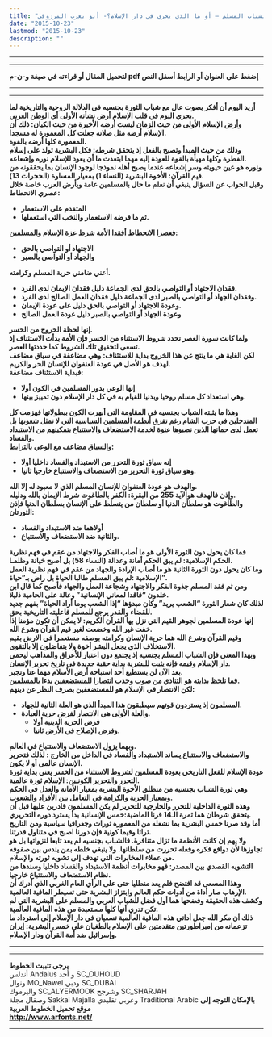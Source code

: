 ```yaml
---
title: "ثورة الشباب المسلم – أو ما الذي يجري في دار الإسلام؟- أبو يعرب المرزوقي"
date: "2015-10-23"
lastmod: "2015-10-23"
description: ""
---
```

---

---

**لتحميل المقال أو قراءته في صيغة و-ن-م pdf إضغط على العنوان أو الرابط أسفل النص**

---



---

**أريد اليوم أن أفكر بصوت عال مع شباب الثورة بجنسيه في الدلالة الروحية والتاريخية لما يجري اليوم في قلب الإسلام أرض نشأته الأولى أي الوطن العربي.  
وأرض الإسلام الأولى من حيث الزمان ليست أرضه الأخيرة من حيث الكيان: ذلك أن الإسلام أرضه مثل صلاته جعلت كل المعمورة له مسجدا.  
المعمورة كلها أرضه بالقوة.  
وذلك من حيث المبدأ وتصبح بالفعل إذ يتحقق شرطه: فكل البشرية تولد على إسلام الفطرة وكلها مهيأة بالقوة للعودة إليه مهما ابتعدت ما أن يعود للإسلام نوره وإشعاعه.  
ونوره هو عين حيويته وسر إشعاعه عندما يصبح أهله نموذجا لوجود الإنسان بما يحققونه من قيم القرآن: الأخوة البشرية (النساء 1) بمعيار المساوة (الحجرات 13).  
وقبل الجواب عن السؤال ينبغي أن نعلم ما حال بالمسلمين عامة وبأرض العرب خاصة خلال عصري الانحطاط:**

* **المتقدم على الاستعمار**
* **ثم ما فرضه الاستعمار والنخب التي استعملها.**

**فعصرا الانحطاط أفقدا الأمة شرط عزة الإسلام والمسلمين:**

* **الاجتهاد أو التواصي بالحق**
* **والجهاد أو التواصي بالصبر**

**أعني ضامني حرية المسلم وكرامته.**

* **فقدان الاجتهاد أو التواصي بالحق لدى الجماعة دليل فقدان الإيمان لدى الفرد.**
* **وفقدان الجهاد أو التواصي بالصبر لدى الجماعة دليل فقدان العمل الصالح لدى الفرد.**
* **وعودة الاجتهاد أو التواصي بالحق دليل على عودة الإيمان.**
* **وعودة الجهاد أو التواصي بالصبر دليل عودة العمل الصالح**

**إنها لحظة الخروج من الخسر.  
ولما كانت سورة العصر تحدد شروط الاستثناء من الخسر فإن الأمة بدأت الاستئناف إذ تسعى لتحقيق تلك الشروط كما حددتها العصر.  
لكن الغاية هي ما ينتج عن هذا الخروج بداية للاستئناف: وهي مضاعفة في سياق مضاعف لهدف هو الأصل في عودة العنفوان للإنسان الحر والكريم.  
فبداية الاستئناف مضاعفة:**

* **إنها الوعي بدور المسلمين في الكون أولا**
* **وهي استعداد كل مسلم روحيا وبدنيا للقيام به في كل دار الإسلام دون تمييز بينها.**

**وهذا ما يثبته الشباب بجنسيه في المقاومة التي أبهرت الكون ببطولاتها فهزمت كل المتدخلين في حرب الشام رغم تفرق أنظمة المسلمين السياسية التي لا تمثل شعوبها بل تعمل لدى حماتها الذين نصبوها عنوة لخدمة الاستضعاف والاستتباع بتمكينهم من الاستبداد والفساد.  
والسياق مضاعف مع الوعي بالترابط:**

* **إنه سياق ثورة التحرر من الاستبداد والفساد داخليا أولا**
* **وهو سياق ثورة التحرير من الاستضعاف والاستتباع خارجيا ثانيا.**

**والهدف هو عودة العنفوان للإنسان المسلم الذي لا معبود له إلا الله.  
وإذن فالهدف هوالآية 255 من البقرة: الكفر بالطاغوت شرط الإيمان بالله ودليله.  
والطاغوت هو سلطان الدنيا أو سلطان من يتسلط على الإنسان بسلطان الدنيا فإذن الثورتان:**

* **أولاهما ضد الاستبداد والفساد**
* **والثانية ضد الاستضعاف والاستتباع.**

**فما كان يحول دون الثورة الأولى هو ما أصاب الفكر والاجتهاد من عقم في فهم نظرية الحكم الإسلامية: لم يبق الحكم أمانة وعدالة (النساء 58) بل أصبح خيانة وظلمـا.  
وما كان يحول دون الثورة الثانية هو ما أصاب الإرادة والجهاد من عقم في فهم نظرية العمل الإسلامية :لم يبق المسلم طالبا الحياة بل راض بـ”حياة”.  
ومن ثم فقد المسلم جذوة الفكر والاجتهاد وشجاعة العمل والجهاد فأصبح كما قال ابن خلدون “فاقدا لمعاني الإنسانية” وعالة على الحامية ذليلا.  
لذلك كان شعار الثورة “الشعب يريد” وكان مبدؤها “إذا الشعب يوما أراد الحياة” بفهم جديد للقضاء والقدر يرجع للمسلم فاعليته التاريخية بحق.  
إنها عودة المسلمين لجوهر القيم التي نزل بها القرآن الكريم: لا يمكن أن تكون مؤمنا إذا خفت غير الله وخضعت لغير قيم القرآن وشرع الله.  
وقيم القرآن وشرع الله هما حرية الإنسان وكرامته بوصفه مستعمرا في الارض بقيم الاستخلاف الذي يجعل البشر أخوة ولا يتفاضلون إلا بالتقوى.  
وبهذا المعنى فإن الشباب المسلم بجنسيه إذ يجتمع دون اعتبار للأعراق والمذاهب ليحمي دار الإسلام وقيمه فإنه يثبت للبشرية بداية حقبة جديدة في تاريخ تحرير الإنسان.  
بعد الآن لن يستطيع أحد استباحة أرض الأسلام مهما عتا وتجبر.  
فما نلحظ بدايته هو التنادي من صوب وحدب انتصارا للمستضعفين بدءا بالمسلمين.  
لكن الانتصار في الإسلام هو للمستضعفين بصرف النظر عن دينهم:**

* **المسلمون إذ يستردون قوتهم سيطبقون هذا المبدأ الذي هو العلة الثانية للجهاد.**
* **والعلة الأولى هي الانتصار لفرض حرية العبادة.**
  + **فرض الحرية الدينية أولا**
  + **وفرض الإصلاح في الأرض ثانيا.**

**وبهما يزول الاستضعاف والاستتباع في العالم.  
والاستضعاف والاستتباع يساند الاستبداد والفساد في الداخل من الخارج : لذلك فتحرير الإنسان عالمي أو لا يكون.  
عودة الإسلام للفعل التاريخي بعودة المسلمين لشروط الاستثناء من الخسر يعني بداية ثورة التحرر والتحرير الكونيين: الإسلام ثورة عالمية.  
وهي ثورة الشباب بجنسيه من منطلق الأخوة البشرية بمعيار الأمانة والعدل في الحكم وبمعيار الحرية والكرامة في التعامل بين الأفراد والشعوب.  
وهذه الثورة الداخلية للتحرر والخارجية للتحرير لم يكن المسلمون قادرين عليها قبل أن يتحقق شرطان هما ثمرة الـ14 قرنا الماضية:خمس الإنسانية بدأ يسترد دوره التحريري.  
أما وقد صرنا خمس البشرية بما نشغله من المعمورة ثورات وجغرافيا سياسية ومن التاريخ تراثا وقيما كونية فإن دورنا اصبح في متناول قدرتنا.  
ولا يهم إن كانت الأنظمة ما تزال متنافرة. فالشباب بجنسيه لم يعد تابعا لنزواتها بل هو تجاوزها لأن دوافع فكره وفعله تحررت من سلطانها. ولا ينبغي خلطه بمن يندس بين صفوفه من عملاء المخابرات التي تهدف إلى تشويه ثورته والإسلام.  
التشويه القصدي بين المصدر: فهو مخابرات أنظمة الاستبداد والفساد داخليا وسندها من نظام الاستضعاف والاستتباع خارجيا.  
وهذا المسعى قد افتضح فلم يعد منطليا حتى على الرأي العام الغربي الذي أدرك أن الإرهاب صار أداة من أدوات حكم العالم وابتزاز البشرية حتى تسيطر المافية العالمية.  
وكشف هذه الحقيقة وفضحها هما أول فضل للشباب العربي والمسلم على البشرية التي لم تكن تدري أنها كلها مستعبدة من هذه المافية العالمية.  
ذلك أن مكر الله جعل أداتي هذه المافية العالمية تسعيان في دار الإسلام إلى استرداد ما تزعمانه من إمبراطورتين متقدمتين على الإسلام بالطغيان على خمس البشرية: إيران وإسرائيل ضد أمة القرآن ودار الإسلام.**

---

---

**يرجى تثبيت الخطوط**   
 أندلس Andalus  و أحد SC\_OUHOUD  
 ونوال MO\_Nawel  ودبي SC\_DUBAI   
 واليرموك SC\_ALYERMOOK  وشرجح SC\_SHARJAH   
 وصقال مجلة Sakkal Majalla وعربي تقليدي Traditional Arabic  **بالإمكان التوجه إلى موقع تحميل الخطوط العربية  
 http://www.arfonts.net/**

---

###